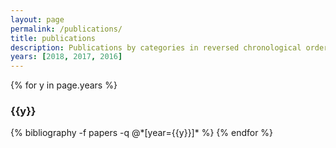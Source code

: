 ```yaml
---
layout: page
permalink: /publications/
title: publications
description: Publications by categories in reversed chronological order.
years: [2018, 2017, 2016]
---
```


{% for y in page.years %}
  <h3 class="year">{{y}}</h3>
  {% bibliography -f papers -q @*[year={{y}}]* %}
{% endfor %}
